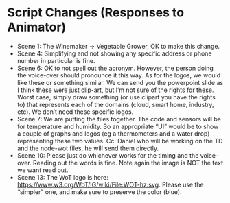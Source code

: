 
# Script Changes (Responses to Animator)

* Scene 1: The Winemaker -> Vegetable Grower, OK to make this change.
* Scene 4: Simplifying and not showing any specific address or phone number in particular is fine.
* Scene 6: OK to not spell out the acronym.   However, the person doing the voice-over should pronounce it this way.  As for the logos, we would like these or something similar.  We can send you the powerpoint slide as I think these were just clip-art, but I’m not sure of the rights for these.  Worst case, simply draw something (or use clipart you have the rights to) that represents each of the domains (cloud, smart home, industry, etc).   We don’t need these specific logos.
* Scene 7: We are putting the files together.  The code and sensors will be for temperature and humidity.   So an appropriate “UI” would be to show a couple of graphs and logos (eg a thermometers and a water drop) representing these two values.  Cc: Daniel who will be working on the TD and the node-wot files, he will send them directly.
* Scene 10: Please just do whichever works for the timing and the voice-over.   Reading out the words is fine.  Note again the image is NOT the text we want read out.
* Scene 13: The WoT logo is here: https://www.w3.org/WoT/IG/wiki/File:WOT-hz.svg.  Please use the “simpler” one, and make sure to preserve the color (blue).

